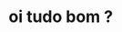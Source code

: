 # oi tudo bom ? 

<!--
**LeticiaCamelloBarros/LeticiaCamelloBarros** is a ✨ _special_ ✨ repository because its `README.md` (this file) appears on your GitHub profile.

**estudante de CC ( ciencia da computação ) na cesar school**

atualmente estudando as seguintes linguagens : Java script e python 
 
aprendendo o básico de front end - CSS e HTML 
-
